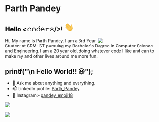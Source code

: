 # Parth Pandey

<h2> 𝐇𝐞𝐥𝐥𝐨 <𝚌𝚘𝚍𝚎𝚛𝚜/>! <img src="https://raw.githubusercontent.com/ABSphreak/ABSphreak/master/gifs/Hi.gif" width="30px"></h2>

<img align='right' src='https://user-images.githubusercontent.com/5713670/87202985-820dcb80-c2b6-11ea-9f56-7ec461c497c3.gif' width='200"'>

Hi, My name is Parth Pandey. I am a 3rd Year Student at SRM-IST pursuing my Bachelor's Degree in Computer Science and Engineering. I am a 20 year old, doing whatever code I like and can to make my and other lives around me more fun. 

## printf("\n Hello World!! 😃");
- 💬 Ask me about anything and everything.
- 📫 LinkedIn profile: [Parth_Pandey](https://www.linkedin.com/in/parth-pandey-b119921a7/)
- 🔔 Instagram:- [pandey_emoji18](https://www.instagram.com/pandey_emoji18/)

<img src='https://github-readme-stats.vercel.app/api?username=ParthPandey2236&show_icons=true&theme=dark' width='500'>


<p><img src="https://komarev.com/ghpvc/?username=ParthPandey2236&style=flat&color=e06c75&label=visitors"/></p>
